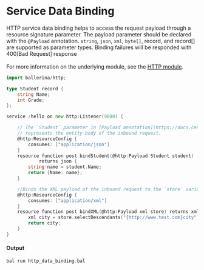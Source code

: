 # Service Data Binding

 HTTP service data binding helps to access the request payload through a resource signature parameter. The payload
 parameter should be declared with the `@Payload` annotation. `string`, `json`, `xml`, `byte[]`, record, and record[]
 are supported as parameter types. Binding failures will be responded with 400[Bad Request] response<br/><br/>
 For more information on the underlying module, 
 see the [HTTP module](https:docs.central.ballerina.io/ballerina/http/latest/).

```go
import ballerina/http;

type Student record {
    string Name;
    int Grade;
};

service /hello on new http:Listener(9090) {

    // The `Student` parameter in [Payload annotation](https://docs.central.ballerina.io/ballerina/http/latest/records/Payload)
    // represents the entity body of the inbound request.
    @http:ResourceConfig {
        consumes: ["application/json"]
    }
    resource function post bindStudent(@http:Payload Student student)
            returns json {
        string name = student.Name;
        return {Name: name};
    }

    //Binds the XML payload of the inbound request to the `store` variable.
    @http:ResourceConfig {
        consumes: ["application/xml"]
    }
    resource function post bindXML(@http:Payload xml store) returns xml {
        xml city = store.selectDescendants("{http://www.test.com}city");
        return city;
    }
}
```

#### Output

```go
bal run http_data_binding.bal
```